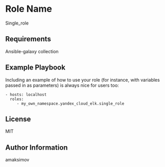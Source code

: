 Role Name
=========

Single_role

Requirements
------------

Ansible-galaxy collection

Example Playbook
----------------

Including an example of how to use your role (for instance, with variables passed in as parameters) is always nice for users too:

    - hosts: localhost
      roles:
         - my_own_namespace.yandex_cloud_elk.single_role

License
-------

MIT

Author Information
------------------

amaksimov

